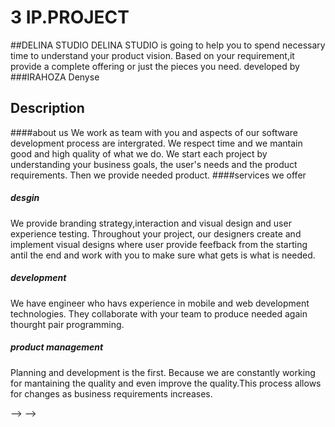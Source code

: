 # 3 IP.PROJECT
##DELINA STUDIO
DELINA STUDIO is going to help you to spend necessary time to understand your product vision.
Based on your requirement,it provide a complete offering or just the pieces you need.
developed by 
###IRAHOZA Denyse

 ## Description
 ####about us
We work as team with you and aspects of our software development process are intergrated.
We respect time and we mantain good and high quality of what we do.
We start each project by understanding your business goals,
the user's needs and the product requirements.
Then we provide needed product.
####services we offer
##### desgin
We provide branding strategy,interaction and visual design and user experience testing. Throughout your project, our designers create and implement visual designs where user provide feefback from the starting antil the end and work with you to make sure what gets is what is needed.
##### development
We have engineer who havs experience in mobile and web development technologies. They collaborate with your team to produce needed again thourght pair programming.
##### product management
Planning and development is the first. Because we are constantly working for mantaining the quality and even improve the quality.This process allows for changes as business requirements increases.
<!-- ## Setup/Installation Requirements
* This is a great place
* to list setup instructions
* in a simple
* easy-to-understand
* format
{Leave nothing to chance! You want it to be easy for potential users, employers and collaborators to run your app. Do I need to run a server? Do I need to install any dependencies? How should I set up my databases? Is there other code this app depends on?}
## Known Bugs
{Are there issues that have not yet been resolved that you want to let users know you know? Outline any issues that would impact use of your application. Share any workarounds that are in place. }
## Technologies Used
{Tell me about the languages and tools you used to create this app. Assume that I know you probably used HTML and CSS. If you did something really cool using only HTML, point that out.}
## Support and contact details
{Let people know what to do if they run into any issues or have questions, ideas or concerns.  Encourage them to contact you or make a contribution to the code.}
### License
*{Determine the license under which this application can be used.  See below for more details on licensing.}*
Copyright (c) {year} **{List of contributors or company name}** --> --> -->